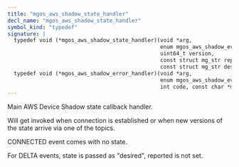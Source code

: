 ```yaml
---
title: "mgos_aws_shadow_state_handler"
decl_name: "mgos_aws_shadow_state_handler"
symbol_kind: "typedef"
signature: |
  typedef void (*mgos_aws_shadow_state_handler)(void *arg,
                                                enum mgos_aws_shadow_event ev,
                                                uint64_t version,
                                                const struct mg_str reported,
                                                const struct mg_str desired);
  typedef void (*mgos_aws_shadow_error_handler)(void *arg,
                                                enum mgos_aws_shadow_event ev,
                                                int code, const char *message);
---
```


Main AWS Device Shadow state callback handler.

Will get invoked when connection is established or when new versions
of the state arrive via one of the topics.

CONNECTED event comes with no state.

For DELTA events, state is passed as "desired", reported is not set. 

